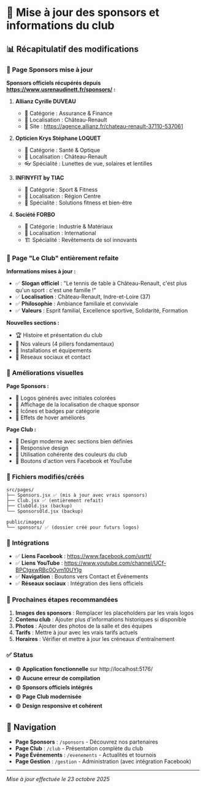 # 🎯 Mise à jour des sponsors et informations du club

## 📊 **Récapitulatif des modifications**

### 🏪 **Page Sponsors mise à jour**

**Sponsors officiels récupérés depuis https://www.usrenaudinett.fr/sponsors/ :**

1. **Allianz Cyrille DUVEAU** 
   - 🏢 Catégorie : Assurance & Finance
   - 📍 Localisation : Château-Renault
   - 🔗 Site : https://agence.allianz.fr/chateau-renault-37110-537061

2. **Opticien Krys Stéphane LOQUET**
   - 🏢 Catégorie : Santé & Optique  
   - 📍 Localisation : Château-Renault
   - 👓 Spécialité : Lunettes de vue, solaires et lentilles

3. **INFINYFIT by TIAC**
   - 🏢 Catégorie : Sport & Fitness
   - 📍 Localisation : Région Centre
   - 💪 Spécialité : Solutions fitness et bien-être

4. **Société FORBO**
   - 🏢 Catégorie : Industrie & Matériaux
   - 📍 Localisation : International
   - 🏗️ Spécialité : Revêtements de sol innovants

### 🏓 **Page "Le Club" entièrement refaite**

**Informations mises à jour :**

- ✅ **Slogan officiel** : "Le tennis de table à Château-Renault, c'est plus qu'un sport : c'est une famille !"
- ✅ **Localisation** : Château-Renault, Indre-et-Loire (37)
- ✅ **Philosophie** : Ambiance familiale et conviviale
- ✅ **Valeurs** : Esprit familial, Excellence sportive, Solidarité, Formation

**Nouvelles sections :**
- 🏆 Histoire et présentation du club
- 🎯 Nos valeurs (4 piliers fondamentaux)
- 🏢 Installations et équipements
- 📱 Réseaux sociaux et contact

### 🎨 **Améliorations visuelles**

**Page Sponsors :**
- 🎨 Logos générés avec initiales colorées
- 📍 Affichage de la localisation de chaque sponsor
- 🏪 Icônes et badges par catégorie
- 💫 Effets de hover améliorés

**Page Club :**
- 🎨 Design moderne avec sections bien définies
- 📱 Responsive design
- 🌈 Utilisation cohérente des couleurs du club
- 🚀 Boutons d'action vers Facebook et YouTube

### 📂 **Fichiers modifiés/créés**

```
src/pages/
├── Sponsors.jsx ✅ (mis à jour avec vrais sponsors)
├── Club.jsx ✅ (entièrement refait)
├── ClubOld.jsx (backup)
└── SponsorsOld.jsx (backup)

public/images/
└── sponsors/ ✅ (dossier créé pour futurs logos)
```

### 🔗 **Intégrations**

- ✅ **Liens Facebook** : https://www.facebook.com/usrtt/
- ✅ **Liens YouTube** : https://www.youtube.com/channel/UCf-BPCtgxwRBc0Ovm10UYIg
- ✅ **Navigation** : Boutons vers Contact et Événements
- ✅ **Réseaux sociaux** : Intégration des liens officiels

### 🎯 **Prochaines étapes recommandées**

1. **Images des sponsors** : Remplacer les placeholders par les vrais logos
2. **Contenu club** : Ajouter plus d'informations historiques si disponible
3. **Photos** : Ajouter des photos de la salle et des équipes
4. **Tarifs** : Mettre à jour avec les vrais tarifs actuels
5. **Horaires** : Vérifier et mettre à jour les créneaux d'entraînement

### ✅ **Status**

- 🟢 **Application fonctionnelle** sur http://localhost:5176/
- 🟢 **Aucune erreur de compilation**
- 🟢 **Sponsors officiels intégrés**
- 🟢 **Page Club modernisée**
- 🟢 **Design responsive et cohérent**

## 📱 **Navigation**

- **Page Sponsors** : `/sponsors` - Découvrez nos partenaires
- **Page Club** : `/club` - Présentation complète du club
- **Page Événements** : `/evenements` - Actualités et tournois
- **Page Gestion** : `/gestion` - Administration (avec intégration Facebook)

---

*Mise à jour effectuée le 23 octobre 2025*